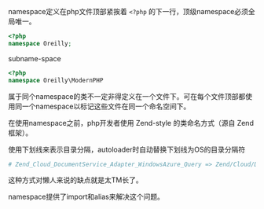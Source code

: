 namespace定义在php文件顶部紧挨着 `<?php` 的下一行，顶级namespace必须全局唯一。

```php
<?php
namespace Oreilly;
```

subname-space

```php
<?php
namespace Oreilly\ModernPHP
```

属于同个namespace的类不一定非得定义在一个文件下。可在每个文件顶部都使用同一个namespace以标记这些文件在同一个命名空间下。

在使用namespace之前，php开发者使用 Zend-style 的类命名方式（源自 Zend 框架）。

使用下划线来表示目录分隔，autoloader时自动替换下划线为OS的目录分隔符

```php
# Zend_Cloud_DocumentService_Adapter_WindowsAzure_Query => Zend/Cloud/DocumentService/Adapter/WindowsAzure/Query.php
```

这种方式对懒人来说的缺点就是太TM长了。

namespace提供了import和alias来解决这个问题。

